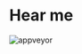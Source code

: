 # Hear me

![appveyor](https://ci.appveyor.com/api/projects/status/github/yehorhromadskyi/hear-me?branch=master&svg=true)
